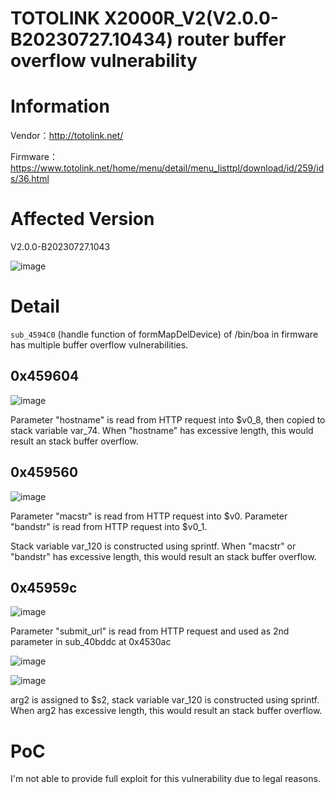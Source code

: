 # TOTOLINK X2000R_V2(V2.0.0-B20230727.10434) router buffer overflow vulnerability

# Information

Vendor：http://totolink.net/

Firmware：https://www.totolink.net/home/menu/detail/menu_listtpl/download/id/259/ids/36.html

# Affected Version

V2.0.0-B20230727.1043

![image](https://github.com/unpWn4bL3/iot-security/assets/13286957/ba105a7d-9687-4b0a-b1f4-cb3b1152720e)

# Detail

`sub_4594C0` (handle function of formMapDelDevice) of /bin/boa in firmware has multiple buffer overflow vulnerabilities.

## 0x459604

![image](https://github.com/unpWn4bL3/iot-security/assets/13286957/2263f40c-e11b-4111-9dec-78cd10af50c4)

Parameter "hostname" is read from HTTP request into $v0_8, then copied to stack variable var_74. When "hostname" has excessive length, this would result an stack buffer overflow.

## 0x459560

![image](https://github.com/unpWn4bL3/iot-security/assets/13286957/4b37f8f4-cd92-41eb-9998-40df2a63e7ed)

Parameter "macstr" is read from HTTP request into $v0. Parameter "bandstr" is read from HTTP request into $v0_1.

Stack variable var_120 is constructed using sprintf. When "macstr" or "bandstr" has excessive length, this would result an stack buffer overflow.

## 0x45959c

![image](https://github.com/unpWn4bL3/iot-security/assets/13286957/14df4eb9-75a5-45e8-9ffe-1bb7feee12f8)

Parameter "submit_url" is read from HTTP request and used as 2nd parameter in sub_40bddc at 0x4530ac

![image](https://github.com/unpWn4bL3/iot-security/assets/13286957/450cffab-49a1-478e-a03a-4795a29b271b)

![image](https://github.com/unpWn4bL3/iot-security/assets/13286957/f3876150-b17c-46ae-b45d-c80807b53c05)

arg2 is assigned to $s2, stack variable var_120 is constructed using sprintf. When arg2 has excessive length, this would result an stack buffer overflow.

# PoC

I'm not able to provide full exploit for this vulnerability due to legal reasons.
